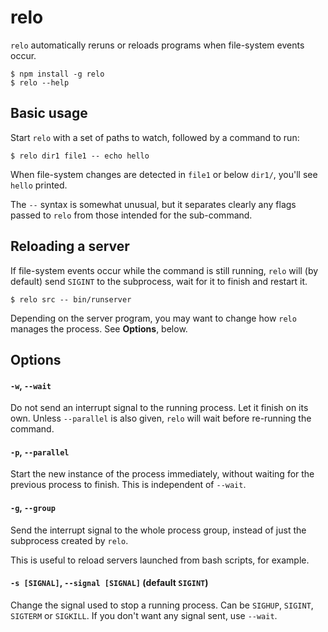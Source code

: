 # relo

`relo` automatically reruns or reloads programs when file-system events occur.

    $ npm install -g relo
    $ relo --help


## Basic usage

Start `relo` with a set of paths to watch, followed by a command to run:

    $ relo dir1 file1 -- echo hello

When file-system changes are detected in `file1` or below `dir1/`, you'll see
`hello` printed.

The `--` syntax is somewhat unusual, but it separates clearly any flags passed
to `relo` from those intended for the sub-command.


## Reloading a server

If file-system events occur while the command is still running, `relo` will (by
default) send `SIGINT` to the subprocess, wait for it to finish and restart it.

    $ relo src -- bin/runserver

Depending on the server program, you may want to change how `relo` manages the
process. See **Options**, below.


## Options

#### `-w`, `--wait`

Do not send an interrupt signal to the running process. Let it finish on its
own. Unless `--parallel` is also given, `relo` will wait before re-running the command.


#### `-p`, `--parallel`

Start the new instance of the process immediately, without waiting for the
previous process to finish. This is independent of `--wait`.


#### `-g`, `--group`

Send the interrupt signal to the whole process group, instead of just the
subprocess created by `relo`.

This is useful to reload servers launched from bash scripts, for example.


#### `-s [SIGNAL]`, `--signal [SIGNAL]` (default `SIGINT`)

Change the signal used to stop a running process. Can be `SIGHUP`, `SIGINT`, 
`SIGTERM` or `SIGKILL`. If you don't want any signal sent, use `--wait`.

